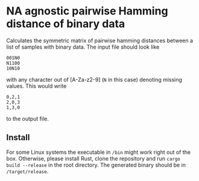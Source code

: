 # NA agnostic pairwise Hamming distance of binary data

Calculates the symmetric matrix of pairwise hamming distances between a list of samples with binary data.
The input file should look like
```
001N0
N1100
10N10
```
with any character out of [A-Za-z2-9] (`N` in this case) denoting missing values.
This would write
```
0,2,1
2,0,3
1,3,0
```
to the output file.


## Install
For some Linux systems the executable in `/bin` might work right out of the box. Otherwise, please install Rust, clone the repository and run `cargo build --release` in the root directory. The generated binary should be in `/target/release`.
